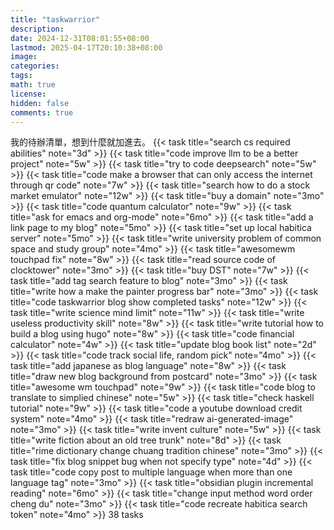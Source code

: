```yaml
---
title: "taskwarrior"
description: 
date: 2024-12-31T08:01:55+08:00
lastmod: 2025-04-17T20:10:38+08:00
image: 
categories: 
tags: 
math: true
license: 
hidden: false
comments: true
---
```


我的待辦清單，想到什麼就加進去。
{{< task title="search cs required abilities" note="3d" >}}
{{< task title="code improve llm to be a better project" note="5w" >}}
{{< task title="try to code deepsearch" note="5w" >}}
{{< task title="code make a browser that can only access the internet through qr code" note="7w" >}}
{{< task title="search how to do a stock market emulator" note="12w" >}}
{{< task title="buy a domain" note="3mo" >}}
{{< task title="code quantum calculator" note="9w" >}}
{{< task title="ask for emacs and org-mode" note="6mo" >}}
{{< task title="add a link page to my blog" note="5mo" >}}
{{< task title="set up local habitica server" note="5mo" >}}
{{< task title="write university problem of common space and study group" note="4mo" >}}
{{< task title="awesomewm touchpad fix" note="8w" >}}
{{< task title="read source code of clocktower" note="3mo" >}}
{{< task title="buy DST" note="7w" >}}
{{< task title="add tag search feature to blog" note="3mo" >}}
{{< task title="write how a make the painter progress bar" note="3mo" >}}
{{< task title="code taskwarrior blog show completed tasks" note="12w" >}}
{{< task title="write science mind limit" note="11w" >}}
{{< task title="write useless productivity skill" note="8w" >}}
{{< task title="write tutorial how to build a blog using hugo" note="8w" >}}
{{< task title="code financial calculator" note="4w" >}}
{{< task title="update blog book list" note="2d" >}}
{{< task title="code track social life, random pick" note="4mo" >}}
{{< task title="add japanese as blog language" note="8w" >}}
{{< task title="draw new blog background from postcard" note="3mo" >}}
{{< task title="awesome wm touchpad" note="9w" >}}
{{< task title="code blog to translate to simplied chinese" note="5w" >}}
{{< task title="check haskell tutorial" note="9w" >}}
{{< task title="code a youtube download credit system" note="4mo" >}}
{{< task title="redraw ai-generated-image" note="3mo" >}}
{{< task title="write invent culture" note="5w" >}}
{{< task title="write fiction about an old tree trunk" note="8d" >}}
{{< task title="rime dictionary change chuang tradition chinese" note="3mo" >}}
{{< task title="fix blog snippet bug when not specify type" note="4d" >}}
{{< task title="code copy post to multiple language when more than one language tag" note="3mo" >}}
{{< task title="obsidian plugin incremental reading" note="6mo" >}}
{{< task title="change input method word order cheng du" note="3mo" >}}
{{< task title="code recreate habitica search token" note="4mo" >}}
38 tasks